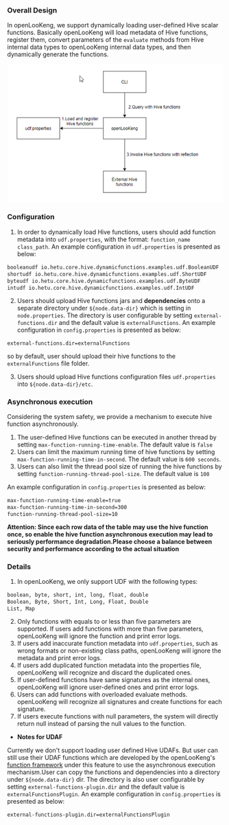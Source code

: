 ###  Overall Design

In openLooKeng, we support dynamically loading user-defined Hive scalar functions. Basically openLooKeng will load metadata of Hive functions, register them, convert parameters of the `evaluate` methods from Hive internal data types to openLooKeng internal data types, and then dynamically generate the functions.

![image](../images/hetu-hive-functions.png)

### **Configuration**
1.  In order to dynamically load Hive functions, users should add function metadata into `udf.properties`, with the format: `function_name class_path`. An example configuration in `udf.properties` is presented as below:
 ```
 booleanudf io.hetu.core.hive.dynamicfunctions.examples.udf.BooleanUDF
 shortudf io.hetu.core.hive.dynamicfunctions.examples.udf.ShortUDF
 byteudf io.hetu.core.hive.dynamicfunctions.examples.udf.ByteUDF
 intudf io.hetu.core.hive.dynamicfunctions.examples.udf.IntUDF
 ```
2.  Users should upload Hive functions jars and **dependencies** onto a separate directory under `${node.data-dir}` which is setting in `node.properties`. The directory is user configurable by setting `external-functions.dir` and the default value is `externalFunctions`. An example configuration in `config.properties` is presented as below:
```
external-functions.dir=externalFunctions
``` 
so by default, user should upload their hive functions to the `externalFunctions` file folder.

3.  Users should upload Hive functions configuration files `udf.properties` into `${node.data-dir}/etc`.

### **Asynchronous execution**
  
Considering the system safety, we provide a mechanism to execute hive function asynchronously.

1. The user-defined Hive functions can be executed in another thread by setting `max-function-running-time-enable`.  The default value is `false`
2. Users can limit the maximum running time of hive functions by setting `max-function-running-time-in-second`. The default value is `600 seconds`.
3. Users can also limit the thread pool size of running the hive functions by setting `function-running-thread-pool-size`. The default value is `100`

An example configuration in `config.properties` is presented as below:
```
max-function-running-time-enable=true
max-function-running-time-in-second=300
function-running-thread-pool-size=10
```
**Attention: Since each row data of the table may use the hive function once, so enable the hive function asynchronous execution may lead to seriously performance degradation.Please choose a balance between security and performance according to the actual situation**

### **Details**
1.  In openLooKeng, we only support UDF with the following types:
```
boolean, byte, short, int, long, float, double
Boolean, Byte, Short, Int, Long, Float, Double
List, Map
```
2. Only functions with equals to or less than five parameters are supported. If users add functions with more than five parameters, openLooKeng will ignore the function and print error logs.
3.  If users add inaccurate function metadata into `udf.properties`, such as wrong formats or non-existing class paths, openLooKeng will ignore the metadata and print error logs.
1.  If users add duplicated function metadata into the properties file, openLooKeng will recognize and discard the duplicated ones.
1.  If user-defined functions have same signatures as the internal ones, openLooKeng will ignore user-defined ones and print error logs.
1.  Users can add functions with overloaded evaluate methods. openLooKeng will recognize all signatures and create functions for each signature.
1.  If users execute functions with null parameters, the system will directly return null instead of parsing the null values to the function.

* **Notes for UDAF**

Currently we don't support loading user defined Hive UDAFs. But user can still use their UDAF functions which are developed by the openLooKeng's [function framework](https://openlookeng.io/zh-cn/docs/docs/develop/functions.html) under this feature to use the asynchronous execution mechanism.User can copy the functions and dependencies into a directory under `${node.data-dir}` dir. The directory is also user configurable by setting `external-functions-plugin.dir` and the default value is `externalFunctionsPlugin`. An example configuration in `config.properties` is presented as below:
```
external-functions-plugin.dir=externalFunctionsPlugin
```
